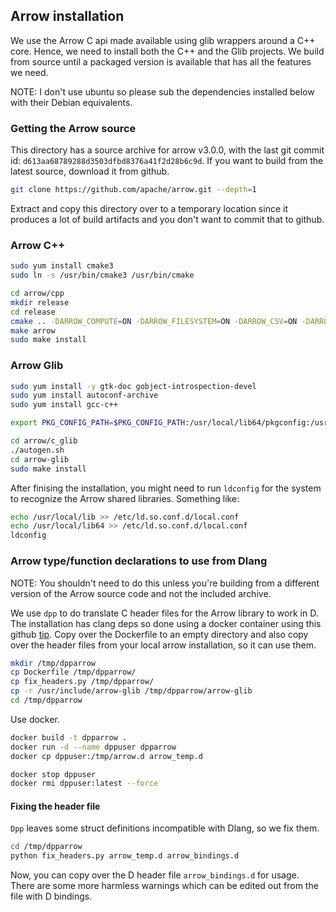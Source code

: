 ## Arrow installation

We use the Arrow C api made available using glib wrappers around a C++ core. Hence, we need to install both the C++ and the Glib projects. We build from source until a packaged version is available that has all the features we need. 

NOTE: I don't use ubuntu so please sub the dependencies installed below with their Debian equivalents. 


### Getting the Arrow source
This directory has a source archive for arrow v3.0.0, with the last git commit id: `d613aa68789288d3503dfbd8376a41f2d28b6c9d`. If you want to build from the latest source, download it from github. 
```bash
git clone https://github.com/apache/arrow.git --depth=1
```

Extract and copy this directory over to a temporary location since it produces a lot of build artifacts and you don't want to commit that to github. 


### Arrow C++

```bash
sudo yum install cmake3
sudo ln -s /usr/bin/cmake3 /usr/bin/cmake

cd arrow/cpp
mkdir release
cd release
cmake .. -DARROW_COMPUTE=ON -DARROW_FILESYSTEM=ON -DARROW_CSV=ON -DARROW_JSON=ON  -DARROW_WITH_ZSTD=ON -DARROW_WITH_LZ4=ON
make arrow
sudo make install
```

### Arrow Glib

```bash
sudo yum install -y gtk-doc gobject-introspection-devel
sudo yum install autoconf-archive
sudo yum install gcc-c++

export PKG_CONFIG_PATH=$PKG_CONFIG_PATH:/usr/local/lib64/pkgconfig:/usr/local/lib64/pkgconfig

cd arrow/c_glib
./autogen.sh 
cd arrow-glib
sudo make install
```

After finising the installation, you might need to run `ldconfig` for the system to recognize the Arrow shared libraries. Something like: 

```bash
echo /usr/local/lib >> /etc/ld.so.conf.d/local.conf
echo /usr/local/lib64 >> /etc/ld.so.conf.d/local.conf
ldconfig
```


### Arrow type/function declarations to use from Dlang
NOTE: You shouldn't need to do this unless you're building from a different version of the Arrow source code and not the included archive. 

We use `dpp` to do translate C header files for the Arrow library to work in D. The installation has clang deps so done using a docker container using this github [tip](https://github.com/gtkd-developers/gir-to-d/issues/27#issuecomment-633810882). Copy over the Dockerfile to an empty directory and also copy over the header files from your local arrow installation, so it can use them.

```bash
mkdir /tmp/dpparrow
cp Dockerfile /tmp/dpparrow/
cp fix_headers.py /tmp/dpparrow/
cp -r /usr/include/arrow-glib /tmp/dpparrow/arrow-glib
cd /tmp/dpparrow
```

Use docker.
```bash
docker build -t dpparrow .
docker run -d --name dppuser dpparrow
docker cp dppuser:/tmp/arrow.d arrow_temp.d

docker stop dppuser
docker rmi dppuser:latest --force
```

#### Fixing the header file 
`Dpp` leaves some struct definitions incompatible with Dlang, so we fix them. 

```bash
cd /tmp/dpparrow
python fix_headers.py arrow_temp.d arrow_bindings.d
```

Now, you can copy over the D header file `arrow_bindings.d` for usage. There are some more harmless warnings which can be edited out from the file with D bindings. 
